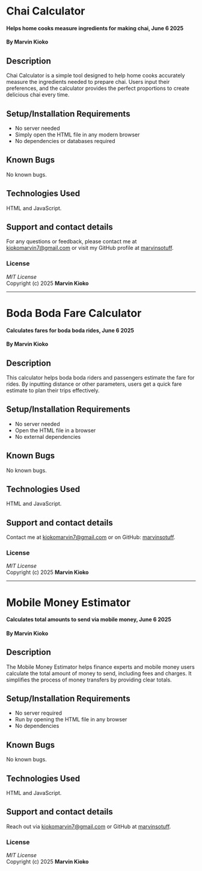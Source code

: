 # Chai Calculator  
#### Helps home cooks measure ingredients for making chai, June 6 2025  
#### By **Marvin Kioko**

## Description  
Chai Calculator is a simple tool designed to help home cooks accurately measure the ingredients needed to prepare chai. Users input their preferences, and the calculator provides the perfect proportions to create delicious chai every time.

## Setup/Installation Requirements  
* No server needed  
* Simply open the HTML file in any modern browser  
* No dependencies or databases required  

## Known Bugs  
No known bugs.

## Technologies Used  
HTML and JavaScript.

## Support and contact details  
For any questions or feedback, please contact me at kiokomarvin7@gmail.com or visit my GitHub profile at [marvinsotuff](https://github.com/marvinsotuff).

### License  
*MIT License*  
Copyright (c) 2025 **Marvin Kioko**

---

# Boda Boda Fare Calculator  
#### Calculates fares for boda boda rides, June 6 2025  
#### By **Marvin Kioko**

## Description  
This calculator helps boda boda riders and passengers estimate the fare for rides. By inputting distance or other parameters, users get a quick fare estimate to plan their trips effectively.

## Setup/Installation Requirements  
* No server needed  
* Open the HTML file in a browser  
* No external dependencies  

## Known Bugs  
No known bugs.

## Technologies Used  
HTML and JavaScript.

## Support and contact details  
Contact me at kiokomarvin7@gmail.com or on GitHub: [marvinsotuff](https://github.com/marvinsotuff).

### License  
*MIT License*  
Copyright (c) 2025 **Marvin Kioko**

---

# Mobile Money Estimator  
#### Calculates total amounts to send via mobile money, June 6 2025  
#### By **Marvin Kioko**

## Description  
The Mobile Money Estimator helps finance experts and mobile money users calculate the total amount of money to send, including fees and charges. It simplifies the process of money transfers by providing clear totals.

## Setup/Installation Requirements  
* No server required  
* Run by opening the HTML file in any browser  
* No dependencies  

## Known Bugs  
No known bugs.

## Technologies Used  
HTML and JavaScript.

## Support and contact details  
Reach out via kiokomarvin7@gmail.com or GitHub at [marvinsotuff](https://github.com/marvinsotuff).

### License  
*MIT License*  
Copyright (c) 2025 **Marvin Kioko**
